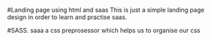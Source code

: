 #Landing page using html and saas
This is just a simple landing page design in order to learn and practise saas.

#SASS.
saaa a css preprosessor which helps us to organise our css